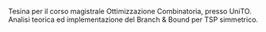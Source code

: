 Tesina per il corso magistrale Ottimizzazione Combinatoria, presso UniTO.
Analisi teorica ed implementazione del Branch & Bound per TSP simmetrico.
